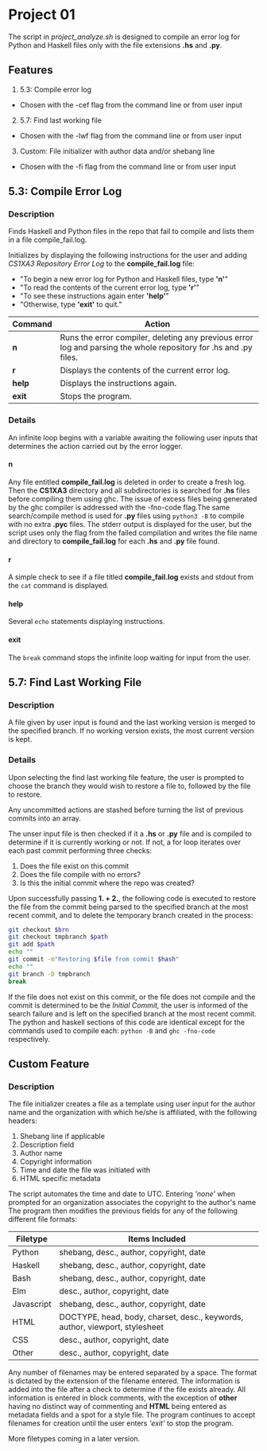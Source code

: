 # Project 01

The script in *project_analyze.sh* is designed to compile an error log for Python and Haskell files
only with the file extensions **.hs** and **.py**.

## Features

1. 5.3: Compile error log
  - Chosen with the -cef flag from the command line or from user input
2. 5.7: Find last working file
  - Chosen with the -lwf flag from the command line or from user input 
3. Custom: File initializer with author data and/or shebang line
  - Chosen with the -fi flag from the command line or from user input 

## 5.3: Compile Error Log

### Description

Finds Haskell and Python files in the repo that fail to compile and lists them in a file compile_fail.log.

Initializes by displaying the following instructions for the user and adding *CS1XA3 Repository Error Log* to the **compile_fail.log** file:

- "To begin a new error log for Python and Haskell files, type **'n'**"
- "To read the contents of the current error log, type **'r'**" 
- "To see these instructions again enter **'help'**"
- "Otherwise, type **'exit'** to quit." 

Command | Action
--------|--------
**n**   | Runs the error compiler, deleting any previous error log and parsing the whole repository for .hs and .py files.
**r**   | Displays the contents of the current error log.
**help** | Displays the instructions again.
**exit** | Stops the program.

### Details

An infinite loop begins with a variable awaiting the following user inputs that determines the action carried out by the error logger.

#### n

Any file entitled **compile_fail.log** is deleted in order to create a fresh log. Then the **CS1XA3** directory and all subdirectories is searched for **.hs** files before compiling them using ghc.
The issue of excess files being generated by the ghc compiler is addressed with the -fno-code flag.The same search/compile method is used for **.py** files using `python3 -B` to compile with
no extra **.pyc** files. The stderr output is displayed for the user, but the script uses only the flag from the failed compilation and writes the file name and directory to **compile_fail.log**
for each **.hs** and **.py** file found.

#### r

A simple check to see if a file titled **compile_fail.log** exists and stdout from the `cat` command is displayed.

#### help

Several `echo` statements displaying instructions.

#### exit

The `break` command stops the infinite loop waiting for input from the user.

## 5.7: Find Last Working File

### Description

A file given by user input is found and the last working version is merged to the specified branch. If no working version exists, the most current version is kept.

### Details

Upon selecting the find last working file feature, the user is prompted to choose the branch they would wish to restore a file to, followed by the file to restore.

Any uncommitted actions are stashed before turning the list of previous commits into an array.

The unser input file is then checked if it a **.hs** or **.py** file and is compiled to determine if it is currently working or not. If not, a for loop iterates over each past commit performing
three checks:

1. Does the file exist on this commit
2. Does the file compile with no errors?
3. Is this the initial commit where the repo was created?

Upon successfully passing **1. + 2.**, the following code is executed to restore the file from the commit being parsed to the specified branch at the most recent commit,
and to delete the temporary branch created in the process:

```bash
git checkout $brn
git checkout tmpbranch $path
git add $path
echo ""
git commit -m"Restoring $file from commit $hash"
echo ""
git branch -D tmpbranch
break
````

If the file does not exist on this commit, or the file does not compile and the commit is determined to be the *Initial Commit,* the user is informed of the search failure and is
left on the specified branch at the most recent commit. The python and haskell sections of this code are identical except for the commands used to compile each:
`python -B` and `ghc -fno-code` respectively.

## Custom Feature

### Description

The file initializer creates a file as a template using user input for the author name and the organization with which he/she is affiliated, with the following headers:

1. Shebang line if applicable
2. Description field
3. Author name
4. Copyright information
5. Time and date the file was initiated with
6. HTML specific metadata

The script automates the time and date to UTC. Entering *'none'* when prompted for an organization associates the copyright to the author\'s name
The program then modifies the previous fields for any of the following different file formats:

Filetype | Items Included
---------|---------------
Python | shebang, desc., author, copyright, date
Haskell | shebang, desc., author, copyright, date
Bash | shebang, desc., author, copyright, date
Elm | desc., author, copyright, date
Javascript | shebang, desc., author, copyright, date
HTML | DOCTYPE, head, body, charset, desc., keywords, author, viewport, stylesheet 
CSS | desc., author, copyright, date
Other | desc., author, copyright, date

Any number of filenames may be entered separated by a space. The format is dictated by the extension of the filename entered.
The information is added into the file after a check to determine if the file exists already. All information is entered in block comments, with the exception of **other** having 
no distinct way of commenting and **HTML** being entered as metadata fields and a spot for a style file. The program continues to accept filenames for creation until the user
enters *'exit'* to stop the program.

More filetypes coming in a later version.
